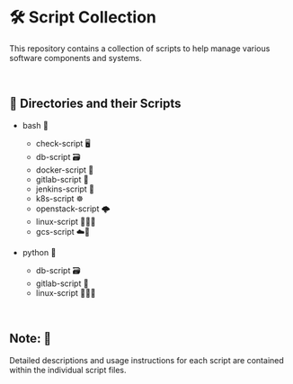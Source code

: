 # 🛠 Script Collection
This repository contains a collection of scripts to help manage various software components and systems.

<br/>

## 📂 Directories and their Scripts
- bash 📜
    - check-script 🖥️
    - db-script 🗃️
    - docker-script 🐳
    - gitlab-script 🦊
    - jenkins-script 🌟
    - k8s-script ☸️
    - openstack-script 🌩️
    - linux-script 🐧🌀🎩
    - gcs-script ☁️💾

- python 🐍
    - db-script 🗃️
    - gitlab-script 🦊
    - linux-script 🐧🌀🎩


<br/>

## Note: 📘 
Detailed descriptions and usage instructions for each script are contained within the individual script files.

